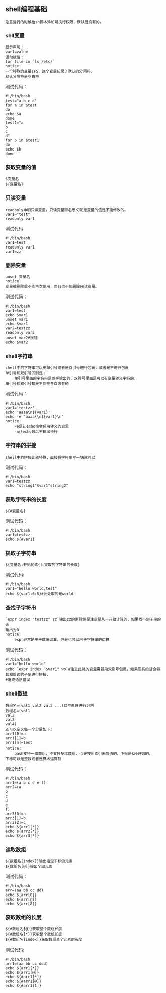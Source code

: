 ## shell编程基础 ##
```
注意运行的时候给sh脚本添加可执行权限，默认是没有的。
```
### shll变量 ###
```
显示声明：
var1=value
语句赋值：
for file in `ls /etc/`
notice:
一个特殊的变量IFS，这个变量纪录了默认的分隔符，
默认分隔符是空白符
```
测试代码：
```
#!/bin/bash
test="a b c d"
for a in $test
do
echo $a
done
test1="a
b
c
d"
for b in $test1
do
echo $b
done
```
### 获取变量的值 ###
```
$变量名
${变量名}
```
### 只读变量 ###
```
readonly申明只读变量，只读变量顾名思义就是变量的值是不能修改的。
var1="test"
readonly var1
```
测试代码
```
#!/bin/bash
var1=test
readonly var1
var1=zz
```
### 删除变量 ###
```
unset 变量名
notice:
变量被删除后不能再次使用，而且也不能删除只读变量。
```
测试代码：
```
#!/bin/bash
var1=test
echo $var1
unset var1
echo $var1
var2=testzz
readonly var2
unset var2#报错
echo $var2
```
### shell字符串 ###
```
shell中的字符串可以用单引号或者是双引号进行包裹，或者是不进行包裹
单引号和双引号区别是：
	单引号里面的字符串是原样输出的，双引号里面是可以有变量转义字符的，
单引号和双引号都是不能签各自嵌套的
```
测试代码：
```
#!/bin/bash
var1='testzz'
echo 'aaaa\n${var1}'
echo -e "aaaa\\n${var1}\n"
notice:
	-e是让echo命令启用转义的意思
	-n让echo最后不输出换行
```
### 字符串的拼接 ###
```
shell中的拼接比较特殊，直接将字符串写一块就可以
```
测试代码：
```
#!/bin/bash
var1=testzz
echo "string1"$var1"string2"
```
### 获取字符串的长度 ###
```
${#变量名}
```
测试代码：
```
#!/bin/bash
var1=testzz
echo ${#var1}
```
### 提取子字符串 ###
```
${变量名:开始的索引:提取的字符串的长度}
```
测试代码:
```
#!/bin/bash
var1="hello world,test"
echo ${var1:6:5}#此处取的是world
```
### 查找子字符串 ###
```
`expr index "testzz" zz`输出zz的索引但是注意是从一开始计算的，如果找不到子串的话
输出为0
notice:
	expr经常是用于数值运算，但是也可以用于字符串的运算
```
测试代码：
```
#!/bin/bash
var1="hello world"
echo `expr index "$var1" wo`#注意此处的变量需要用双引号包裹，如果没有的话会将其和后边的子串进行拼接，
#造成语法错误
```
### shell数组 ###
```
数组名=(val1 val2 val3 ...)以空白符进行分割
数组名=(val1
val2
val3
val4)
还可以定义每一个分量如下:
arr1[0]=a
arr1[1]=b
arr1[n]=test
notice：
	bash支持一维数组，不支持多维数组，也是按照索引来取值的，下标是从0开始的，
下标可以是整数或者是算术运算符
```
测试代码：
```
#!/bin/bash
arr1=(a b c d e f)
arr2=(a
b
c
d
e
f)
arr3[0]=a
arr3[1]=b
arr3[2]=c
echo ${arr1[*]}
echo ${arr2[*]}
echo ${arr3[*]}
```
### 读取数组 ###
```
${数组名[index]}输出指定下标的元素
${数组名[@]}输出全部元素
```
测试代码：
```
#!/bin/bash
arr=(aa bb cc dd)
echo ${arr[0]}
echo ${arr[@]}
echo ${arr[8]}
```
### 获取数组的长度 ###
```
${#数组名[@]}获取整个数组长度
${#数组名[*]}获取整个数组长度
${#数组名[index]}获取数组某个元素的长度
```
测试代码:
```
#!/bin/bash
arr1=(aa bb cc ddd)
echo ${arr1[*]}
echo ${arr1[@]}
echo ${#arr1[*]}
echo ${#arr1[@]}
echo ${#arr1[1]}
```